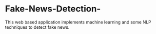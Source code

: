 # Fake-News-Detection-
This web based application implements machine learning and some NLP techniques to detect fake news. 
